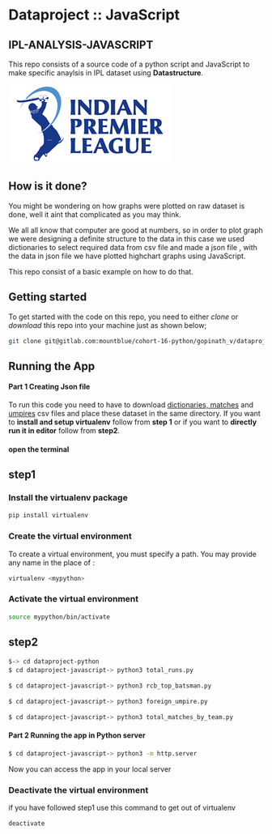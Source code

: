 # Dataproject :: JavaScript

## IPL-ANALYSIS-JAVASCRIPT

This repo consists of a source code of a python script and JavaScript to make specific anaylsis in IPL dataset using **Datastructure**.

[![IPL](pictures/IPL.png)](https://en.wikipedia.org/wiki/Indian_Premier_League)

## How is it done?

You might be wondering on how graphs were plotted on raw dataset is done, well it aint that complicated as you may think.

We all all know that computer are good at numbers, so in order to plot graph we were designing a definite structure to the data in this case
we used dictionaries to select required data from csv file and made a json file , with the data in json file we have plotted highchart graphs using JavaScript.

This repo consist of a basic example on how to do that.


## Getting started

To get started with the code on this repo, you need to either *clone* or *download* this repo into your machine just as shown below;

```bash
git clone git@gitlab.com:mountblue/cohort-16-python/gopinath_v/dataproject-python.git
```

## Running the App

#### Part 1 Creating Json file

To run this code you need to have to download [dictionaries, matches](https://www.kaggle.com/manasgarg/ipl/version/5) and [umpires](https://www.kaggle.com/subhodeepchandra/ipl-umpires-by-country) csv files and place these dataset in the same directory. If you want to **install and setup virtualenv** follow from **step 1** or if you want to **directly run it in editor** follow from **step2**.

#### open the terminal

## step1
### Install the virtualenv package
```bash
pip install virtualenv
```
### Create the virtual environment
To create a virtual environment, you must specify a path. You may provide any name in the place of <mypython>:
```bash
virtualenv <mypython>
```
  
### Activate the virtual environment
```bash
source mypython/bin/activate
```
  
## step2
  
```bash
$-> cd dataproject-python
$ cd dataproject-javascript-> python3 total_runs.py

```

```bash
$ cd dataproject-javascript-> python3 rcb_top_batsman.py

```

```bash
$ cd dataproject-javascript-> python3 foreign_umpire.py

```

```bash
$ cd dataproject-javascript-> python3 total_matches_by_team.py

```


#### Part 2 Running the app in Python server

```bash
$ cd dataproject-javascript-> python3 -m http.server

```
Now you can access the app in your local server

### Deactivate the virtual environment
if you have followed step1 use this command to get out of virtualenv
```bash
deactivate

```


